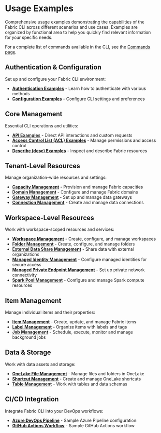 # Usage Examples

Comprehensive usage examples demonstrating the capabilities of the Fabric CLI across different scenarios and use cases. Examples are organized by functional area to help you quickly find relevant information for your specific needs.

For a complete list of commands available in the CLI, see the [Commands page](../commands/index.md).

## Authentication & Configuration

Set up and configure your Fabric CLI environment:

- [**Authentication Examples**](./auth_examples.md) - Learn how to authenticate with various methods
- [**Configuration Examples**](./config_examples.md) - Configure CLI settings and preferences

## Core Management

Essential CLI operations and utilities:

- [**API Examples**](./api_examples.md) - Direct API interactions and custom requests
- [**Access Control List (ACL) Examples**](./acl_examples.md) - Manage permissions and access control
- [**Describe (desc) Examples**](./desc_examples.md) - Inspect and describe Fabric resources

## Tenant-Level Resources

Manage organization-wide resources and settings:

- [**Capacity Management**](./capacity_examples.md) - Provision and manage Fabric capacities
- [**Domain Management**](./domain_examples.md) - Configure and manage Fabric domains
- [**Gateway Management**](./gateway_examples.md) - Set up and manage data gateways
- [**Connection Management**](./connection_examples.md) - Create and manage data connections

## Workspace-Level Resources

Work with workspace-scoped resources and services:

- [**Workspace Management**](./workspace_examples.md) - Create, configure, and manage workspaces
- [**Folder Management**](./folder_examples.md) - Create, configure, and manage folders
- [**External Data Share Management**](./externaldatashare_examples.md) - Share data with external organizations
- [**Managed Identity Management**](./managedidentity_examples.md) - Configure managed identities for secure access
- [**Managed Private Endpoint Management**](./managedprivateendpoint_examples.md) - Set up private network connectivity
- [**Spark Pool Management**](./sparkpool_examples.md) - Configure and manage Spark compute resources

## Item Management

Manage individual items and their properties:

- [**Item Management**](./item_examples.md) - Create, update, and manage Fabric items
- [**Label Management**](./label_examples.md) - Organize items with labels and tags
- [**Job Management**](./job_examples.md) - Schedule, execute, monitor and manage background jobs

## Data & Storage

Work with data assets and storage:

- [**OneLake File Management**](./onelake_examples.md) - Manage files and folders in OneLake
- [**Shortcut Management**](./shortcut_examples.md) - Create and manage OneLake shortcuts
- [**Table Management**](./table_examples.md) - Work with tables and data schemas

## CI/CD Integration

Integrate Fabric CLI into your DevOps workflows:

- [**Azure DevOps Pipeline**](./files/azure-pipeline.yml) - Sample Azure Pipeline configuration
- [**GitHub Actions Workflow**](./files/github-workflow.yml) - Sample GitHub Actions workflow

